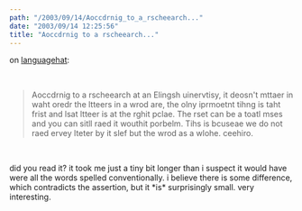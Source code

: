 ```yaml
---
path: "/2003/09/14/Aoccdrnig_to_a_rscheearch..." 
date: "2003/09/14 12:25:56" 
title: "Aoccdrnig to a rscheearch..." 
---
```

<p>on <a href="http://www.languagehat.com/archives/000840.php">languagehat</a>:</p><br><blockquote>Aoccdrnig to a rscheearch at an Elingsh uinervtisy, it deosn't mttaer in waht oredr the ltteers in a wrod are, the olny iprmoetnt tihng is taht frist and lsat ltteer is at the rghit pclae. The rset can be a toatl mses and you can sitll raed it wouthit porbelm. Tihs is bcuseae we do not raed ervey lteter by it slef but the wrod as a wlohe. ceehiro.</blockquote><br><p>did you read it? it took me just a tiny bit longer than i suspect it would have were all the words spelled conventionally. i believe there is some difference, which contradicts the assertion, but it *is* surprisingly small. very interesting.</p>